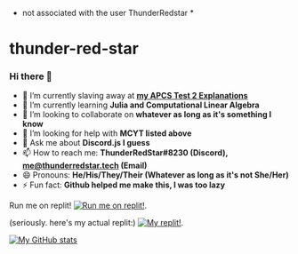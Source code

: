 * not associated with the user ThunderRedstar *

# thunder-red-star

### Hi there 👋

- 🔭 I’m currently slaving away at **[my APCS Test 2 Explanations](https://is-wholeso.me)**
- 🌱 I’m currently learning **Julia and Computational Linear Algebra**
- 👯 I’m looking to collaborate on **whatever as long as it's something I know**
- 🤔 I’m looking for help with **MCYT listed above**
- 💬 Ask me about **Discord.js I guess**
- 📫 How to reach me: **ThunderRedStar#8230 (Discord), me@thunderredstar.tech (Email)**
- 😄 Pronouns: **He/His/They/Their (Whatever as long as it's not She/Her)**
- ⚡ Fun fact: **Github helped me make this, I was too lazy**

Run me on replit!
[![Run me on replit!](https://replit.com/badge/github/thunder-red-star/thunder-red-star)](https://repl.it/github/thunder-red-star/thunder-red-star).

(seriously. here's my actual replit:)
[![My replit!](https://upload.wikimedia.org/wikipedia/commons/thumb/b/b2/Repl.it_logo.svg/220px-Repl.it_logo.svg.png)](https://replit.com/@WilliamVongphan).

[![My GitHub stats](https://github-readme-stats.vercel.app/api?username=thunder-red-star&show_icons=true&theme=radical)](https://github.com/WilliamVong)
